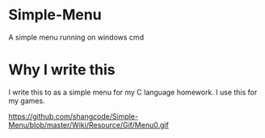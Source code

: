 # Simple-Menu
A simple menu running on windows cmd 

# Why I write this
I write this to as a simple menu for my C language homework. I use this for my games.


https://github.com/shangcode/Simple-Menu/blob/master/Wiki/Resource/Gif/Menu0.gif
